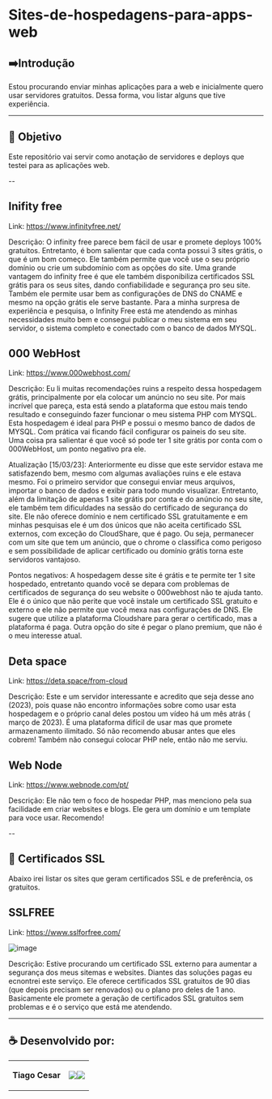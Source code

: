 # Sites-de-hospedagens-para-apps-web





## ➡️Introdução
Estou procurando enviar minhas aplicações para a web e inicialmente quero usar servidores gratuitos. Dessa forma, vou listar alguns que tive experiência.

---


## 🎯 Objetivo
Este repositório vai servir como anotação de servidores e deploys que testei para as aplicações web.



--
## Inifity free

Link:
https://www.infinityfree.net/

Descrição:
O infinity free parece bem fácil de usar e promete deploys 100% gratuitos. Entretanto, é bom salientar que cada conta possui 3 sites grátis, o que é um bom começo. Ele também permite que você use o seu próprio domínio ou crie um subdomínio com as opções do site. Uma grande vantagem do infinity free é que ele também disponibiliza certificados SSL grátis para os seus sites, dando confiabilidade e segurança pro seu site. Também ele permite usar bem as configurações de DNS do CNAME e mesmo na opção grátis ele serve bastante. Para a minha surpresa de experiência e pesquisa, o Infinity Free está me atendendo as minhas necessidades muito bem e consegui publicar o meu sistema em seu servidor, o sistema completo e conectado com o banco de dados MYSQL.


## 000 WebHost

Link:
https://www.000webhost.com/

Descrição:
Eu li muitas recomendações ruins a respeito dessa hospedagem grátis, principalmente por ela colocar um anúncio no seu site. Por mais incrível que pareça, esta está sendo a plataforma que estou mais tendo resultado e conseguindo fazer funcionar o meu sistema PHP com MYSQL. Esta hospedagem é ideal para PHP e possui o mesmo banco de dados de MYSQL. Com prática vai ficando fácil configurar os paineis do seu site. Uma coisa pra salientar é que você só pode ter 1 site grátis por conta com o 000WebHost, um ponto negativo pra ele.

Atualização [15/03/23]:
Anteriormente eu disse que este servidor estava me satisfazendo bem, mesmo com algumas avaliações ruins e ele estava mesmo. Foi o primeiro servidor que consegui enviar meus arquivos, importar o banco de dados e exibir para todo mundo visualizar. Entretanto, além da limitação de apenas 1 site grátis por conta e do anúncio no seu site, ele também tem dificuldades na sessão do certificado de segurança do site. Ele não oferece domínio e nem certificado SSL gratuitamente e em minhas pesquisas ele é um dos únicos que não aceita certificado SSL externos, com exceção do CloudShare, que é pago. Ou seja, permanecer com um site que tem um anúncio, que o chrome o classifica como perigoso e sem possibilidade de aplicar certificado ou domínio grátis torna este servidoros vantajoso.


Pontos negativos:
A hospedagem desse site é grátis e te permite ter 1 site hospedado, entretanto quando você se depara com problemas de certificados de segurança do seu website o 000webhost não te ajuda tanto. Ele é o único que não perite que você instale um certificado SSL gratuito e externo e ele não permite que você mexa nas configurações de DNS. Ele sugere que utilize a plataforma Cloudshare para gerar o certificado, mas a plataforma é paga. Outra opção do site é pegar o plano premium, que não é o  meu interesse atual.

## Deta space

Link:
https://deta.space/from-cloud

Descrição:
Este e um servidor interessante e acredito que seja desse ano (2023), pois quase não encontro informações sobre como usar esta hospedagem e o próprio canal deles postou um vídeo há um mês atrás ( março de 2023). É uma plataforma difícil de usar mas que promete armazenamento ilimitado. Só não recomendo abusar antes que eles cobrem! Também não consegui colocar PHP nele, então não me serviu.


## Web Node

Link:
https://www.webnode.com/pt/

Descrição:
Ele não tem o foco de hospedar PHP, mas menciono pela sua facilidade em criar websites e blogs. Ele gera um domínio e um template para voce usar. Recomendo!


--

## 📃 Certificados SSL 

Abaixo irei listar os sites que geram certificados SSL e de preferência, os gratuitos.



## SSLFREE

Link:
https://www.sslforfree.com/

![image](https://user-images.githubusercontent.com/71237410/225394055-d357779d-1da2-4275-acb7-9f207d980d3d.png)


Descrição:
Estive procurando um certificado SSL externo para aumentar a segurança dos meus sitemas e websites. Diantes das soluções pagas eu ecnontrei este serviço. Ele oferece certificados SSL gratuitos de 90 dias (que depois precisam ser renovados) ou o plano pro deles de 1 ano. Basicamente ele promete a geração de certificados SSL gratuitos sem problemas e é o serviço que está me atendendo.




---

## ☕ Desenvolvido por:

<table>
  <tbody>

<tr>
    <td><p align="left-center"><b>Tiago Cesar</b></p></td>
    <td><a href="https://github.com/TiagoUniverse" target="_blank"><img loading="lazy" src="https://img.shields.io/badge/GitHub-100000?style=for-the-badge&logo=github&logoColor=white" target="_blank" align="center"></a><a href="https://www.linkedin.com/in/tiago-lopes--/" target="_blank"><img loading="lazy" src="https://img.shields.io/badge/-LinkedIn-%230077B5?style=for-the-badge&logo=linkedin&logoColor=white" target="_blank" align="center"></a></td>
  </tr>

  </tbody>
 </table>
